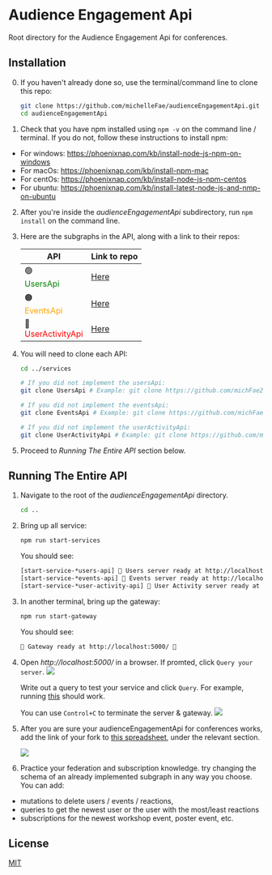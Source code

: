 # Audience Engagement Api

Root directory for the Audience Engagement Api for conferences.


## Installation

0) If you haven't already done so, use the terminal/command line to clone this repo:
    ```bash
    git clone https://github.com/michelleFae/audienceEngagementApi.git
    cd audienceEngagementApi
    ```
    
1) Check that you have npm installed using `npm -v` on the command line / terminal. 
If you do not, follow these instructions to install npm:
- For windows: https://phoenixnap.com/kb/install-node-js-npm-on-windows
- For macOs: https://phoenixnap.com/kb/install-npm-mac
- For centOs: https://phoenixnap.com/kb/install-node-js-npm-centos
- For ubuntu: https://phoenixnap.com/kb/install-latest-node-js-and-nmp-on-ubuntu

2) After you're inside the _audienceEngagementApi_ subdirectory, run `npm install` on the command line.

3) Here are the subgraphs in the API, along with a link to their repos:
    

    | API | Link to repo |
    | -------- | ------- |
    | 🟢 <div style="color:green">UsersApi</div>   | [Here](https://github.com/michelleFae/usersApi)     |
    | 🟠 <div style="color:orange">EventsApi <div> | [Here](https://github.com/michelleFae/eventsApi)|
    | 🔴 <div style="color:red">UserActivityApi</div> | [Here](https://github.com/michelleFae/userActivityApi)     |


4) You will need to clone each API:
    ```bash
    cd ../services

    # If you did not implement the usersApi:
    git clone UsersApi # Example: git clone https://github.com/michFae2/usersApi.git

    # If you did not implement the eventsApi:
    git clone EventsApi # Example: git clone https://github.com/michFae2/eventsApi.git 

    # If you did not implement the userActivityApi:
    git clone UserActivityApi # Example: git clone https://github.com/michFae2/userActivityApi.git
    ```

5) Proceed to *Running The Entire API* section below.

## Running The Entire API
1) Navigate to the root of the _audienceEngagementApi_ directory. 
    ```bash
    cd ..
    ```

2) Bring up all service: 
    ```bash
    npm run start-services
    ```
    
    You should see:
    ```bash
    [start-service-*users-api] 🎀 Users server ready at http://localhost:5001/ 👩‍💻🧑‍💻
    [start-service-*events-api] 🎀 Events server ready at http://localhost:5002/ 🎫🎉
    [start-service-*user-activity-api] 🎀 User Activity server ready at http://localhost:5003/ ✔️⭐
    ```

3) In another terminal, bring up the gateway:
    ```bash
    npm run start-gateway
    ```
    You should see:
    ```bash
    🎀 Gateway ready at http://localhost:5000/ 🏁
    ```
    
4) Open _http://localhost:5000/_ in a browser. If promted, click `Query your server`. 
    ![](https://i.imgur.com/JOiWRsP.png)

    Write out a query to test your service and click `Query`. For example, running [this](https://studio.apollographql.com/sandbox/explorer?endpoint=http%3A%2F%2Flocalhost%3A5000%2F&explorerURLState=N4IgJg9gxgrgtgUwHYBcQC4QEcYIE4CeABAIq6EAUAJAIYorJgIICSY6RLAIgIQA0RKggBuyFGw7d%2BgvCICWCAO4TOvAJRFgAHSREiAcwQoAgvUbMAQgTYU6DJE1btBd8043bdeoq4fM2Ot4%2BhoHeKAQADgihAL6hhigAoqKoVjYiYipCKeJgHqF6SDSIBT5mfggAzpqlejQhXkFFJY1Eca2ywgqK1Z5BelAQcIiotUSd3fg1rU3F0TNtpe16ywZGpvaOvaXN8yvxRsli2627sQcoAErySmlgFBNKWY-KedNBg8NipS9Tff1nBbhKJjF6VKwbNzvfoDIYjFBjVb7LyrBLXLpKE5BPB0ORIfTnJAxEB8EDCGh4OQ0ABGABsqhgQP8tCBfI4AhgiCzjABmFl8UIsjKoDkcFmJACs-MFIBeoq5IEuAEYWTpBUSQDEgA) should work.
    
    You can use `Control+C` to terminate the server & gateway.
    ![](https://i.imgur.com/wplk28N.png)

5) After you are sure your audienceEngagementApi for conferences works, add the link of your fork to [this spreadsheet](https://docs.google.com/spreadsheets/d/1dvTavqVvkwyG3IbhhRciA376hHxVKvFfnhXGbZZLX7k/edit#gid=0), under the relevant section.

    ![](https://i.imgur.com/9fonnEf.gif)
    
6) Practice your federation and subscription knowledge. try changing the schema of an already implemented subgraph in any way you choose. You can add:
- mutations to delete users / events / reactions, 
- queries to get the newest user or the user with the most/least reactions
- subscriptions for the newest workshop event, poster event, etc.

## License
[MIT](https://choosealicense.com/licenses/mit/)